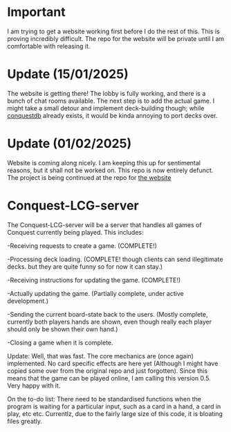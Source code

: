 # Important
I am trying to get a website working first before I do the rest of this. This is proving incredibly difficult.
The repo for the website will be private until I am comfortable with releasing it.

# Update (15/01/2025)
The website is getting there! The lobby is fully working, and there is a bunch of chat rooms available. The next step is to add the actual game.
I might take a small detour and implement deck-building though; while [conquestdb](https://conquestdb.com/) already exists, it would be kinda annoying to port decks over.

# Update (01/02/2025)
Website is coming along nicely. I am keeping this up for sentimental reasons, but it shall not be worked on.
This repo is now entirely defunct. The project is being continued at the repo for [the website](https://github.com/C-C-Coalback/Conquest-LCG-Site)

# Conquest-LCG-server
The Conquest-LCG-server will be a server that handles all games of Conquest currently being played. This includes:

  -Receiving requests to create a game. (COMPLETE!)

  -Processing deck loading. (COMPLETE! though clients can send illegitimate decks. but they are quite funny so for now it can stay.)
  
  -Receiving instructions for updating the game. (COMPLETE!)

  -Actually updating the game. (Partially complete, under active development.)
  
  -Sending the current board-state back to the users. (Mostly complete, currently both players hands are shown, even though really each player should only be shown their own hand.)
  
  -Closing a game when it is complete.

Update: Well, that was fast. The core mechanics are (once again) implemented. No card specific effects are here yet (Although I might have copied some over from the original repo and just forgotten). Since this means that the game can be played online, I am calling this version 0.5. Very happy with it.

On the to-do list: There need to be standardised functions when the program is waiting for a particular input, such as a card in a hand, a card in play, etc etc. Currentlz, due to the fairly large size of this code, it is bloating files greatly.
